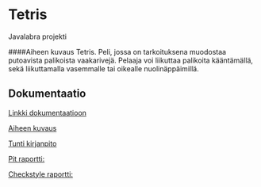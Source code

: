 # Tetris
Javalabra projekti

####Aiheen kuvaus
Tetris. Peli, jossa on tarkoituksena muodostaa putoavista palikoista vaakarivejä.
Pelaaja voi liikuttaa palikoita kääntämällä, sekä liikuttamalla vasemmalle tai oikealle nuolinäppäimillä.

## Dokumentaatio
[Linkki dokumentaatioon](Documentation/)

[Aiheen kuvaus](Documentation/aiheenKuvausJaRakenne.md)

[Tunti kirjanpito](Documentation/tuntikirjanpito.md)

[Pit raportti: ](https://htmlpreview.github.io/?https://github.com/Rubiini/Tetris/blob/master/Documentation/pit/201604292320/index.html)

[Checkstyle raportti: ](https://htmlpreview.github.io/?https://github.com/Rubiini/Tetris/blob/master/Documentation/site/checkstyle.html)
